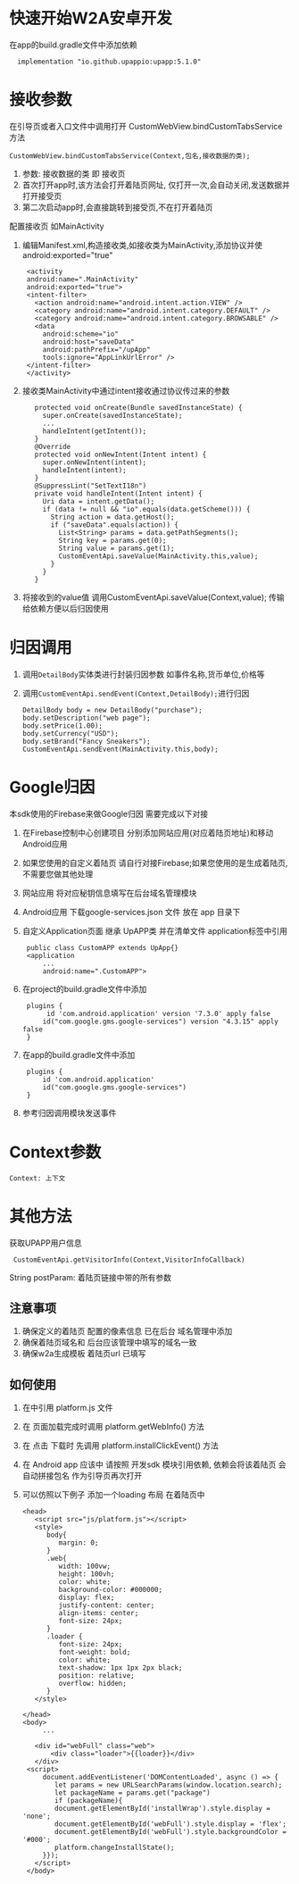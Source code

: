 #  快速开始W2A安卓开发
   在app的build.gradle文件中添加依赖

      implementation "io.github.upappio:upapp:5.1.0"
   
# 接收参数

在引导页或者入口文件中调用打开 CustomWebView.bindCustomTabsService 方法

    CustomWebView.bindCustomTabsService(Context,包名,接收数据的类);

1. 参数: 接收数据的类 即 接收页 
2. 首次打开app时,该方法会打开着陆页网址, 仅打开一次,会自动关闭,发送数据并打开接受页 
3. 第二次启动app时,会直接跳转到接受页,不在打开着陆页

配置接收页 如MainActivity

1. 编辑Manifest.xml,构造接收类,如接收类为MainActivity,添加协议并使android:exported="true"

        <activity
        android:name=".MainActivity"
        android:exported="true">
        <intent-filter>
          <action android:name="android.intent.action.VIEW" />
          <category android:name="android.intent.category.DEFAULT" />
          <category android:name="android.intent.category.BROWSABLE" />
          <data
            android:scheme="io"
            android:host="saveData"
            android:pathPrefix="/upApp"
            tools:ignore="AppLinkUrlError" />
        </intent-filter>
        </activity>
      
2. 接收类MainActivity中通过intent接收通过协议传过来的参数
   
          protected void onCreate(Bundle savedInstanceState) {
            super.onCreate(savedInstanceState);
            ...
            handleIntent(getIntent());
          }
          @Override
          protected void onNewIntent(Intent intent) {
            super.onNewIntent(intent);
            handleIntent(intent);
          }
          @SuppressLint("SetTextI18n")
          private void handleIntent(Intent intent) {
            Uri data = intent.getData();
            if (data != null && "io".equals(data.getScheme())) {
              String action = data.getHost();
              if ("saveData".equals(action)) {
                List<String> params = data.getPathSegments();
                String key = params.get(0);
                String value = params.get(1);
                CustomEventApi.saveValue(MainActivity.this,value);
              }
            }
          }
      
3. 将接收到的value值 调用CustomEventApi.saveValue(Context,value); 传输给依赖方便以后归因使用

# 归因调用 

1. 调用`DetailBody`实体类进行封装归因参数 如事件名称,货币单位,价格等
2. 调用`CustomEventApi.sendEvent(Context,DetailBody);`进行归因

       DetailBody body = new DetailBody("purchase");
       body.setDescription("web page");
       body.setPrice(1.00);
       body.setCurrency("USD");
       body.setBrand("Fancy Sneakers");
       CustomEventApi.sendEvent(MainActivity.this,body);

# Google归因
本sdk使用的Firebase来做Google归因 需要完成以下对接 
1. 在Firebase控制中心创建项目 分别添加网站应用(对应着陆页地址)和移动Android应用 
2. 如果您使用的自定义着陆页 请自行对接Firebase;如果您使用的是生成着陆页,不需要您做其他处理
3. 网站应用 将对应秘钥信息填写在后台域名管理模块
4. Android应用 下载google-services.json 文件 放在 app 目录下
5. 自定义Application页面 继承 UpAPP类 并在清单文件 application标签中引用

        public class CustomAPP extends UpApp{}
        <application
            ...
            android:name=".CustomAPP">

6. 在project的build.gradle文件中添加
    
        plugins {
             id 'com.android.application' version '7.3.0' apply false
            id("com.google.gms.google-services") version "4.3.15" apply false
        }

7. 在app的build.gradle文件中添加

        plugins {
            id 'com.android.application'
            id("com.google.gms.google-services")
        }

8. 参考归因调用模块发送事件


# Context参数

    Context: 上下文

# 其他方法
获取UPAPP用户信息

     CustomEventApi.getVisitorInfo(Context,VisitorInfoCallback)

String postParam: 着陆页链接中带的所有参数 





## 注意事项

1. 确保定义的着陆页 配置的像素信息 已在后台 域名管理中添加
2. 确保着陆页域名和 后台应该管理中填写的域名一致
3. 确保w2a生成模板 着陆页url 已填写

## 如何使用

1.  在<head>中引用 platform.js 文件
2.  在 页面加载完成时调用 platform.getWebInfo() 方法
3.  在 点击 下载时 先调用 platform.installClickEvent() 方法
4.  在 Android app 应该中 请按照 开发sdk 模块引用依赖, 依赖会将该着陆页 会自动拼接包名 作为引导页再次打开 
5.  可以仿照以下例子 添加一个loading 布局 在着陆页中 
 
        <head>
           <script src="js/platform.js"></script>
           <style>
              body{
                 margin: 0;
              }
              .web{
                 width: 100vw;
                 height: 100vh;
                 color: white;
                 background-color: #000000;
                 display: flex;
                 justify-content: center;
                 align-items: center;
                 font-size: 24px;
              }
              .loader {
                 font-size: 24px;
                 font-weight: bold;
                 color: white;
                 text-shadow: 1px 1px 2px black;
                 position: relative;
                 overflow: hidden;
              }
           </style>
    
        </head>
        <body>
             ...

           <div id="webFull" class="web">
               <div class="loader">{{loader}}</div>
           </div>
         <script>
             document.addEventListener('DOMContentLoaded', async () => {
                let params = new URLSearchParams(window.location.search);
                let packageName = params.get("package")
                if (packageName){
                document.getElementById('installWrap').style.display = 'none';
                document.getElementById('webFull').style.display = 'flex';
                document.getElementById('webFull').style.backgroundColor = '#000';
                platform.changeInstallState();
             }});
           </script>
         </body>




 
